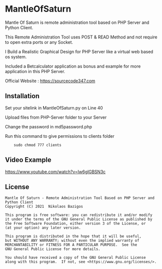 # MantleOfSaturn
Mantle Of Saturn is remote administration tool based on PHP Server and Python Client.

This Remote Administration Tool uses POST & READ Method and not require to open extra ports or any Socket.

I Build a Realistic Graphical Design for PHP Server like a virtual web based os system.

Included a Betcalculator application as bonus and example for more application in this PHP Server.

Official Website : https://sourcecode347.com

## Installation ##
Set your sitelink in MantleOfSaturn.py on Line 40

Upload files from PHP-Server folder to your Server

Change the password in md5password.php

Run this command to give permissions to clients folder

        sudo chmod 777 clients

## Video Example ##
https://www.youtube.com/watch?v=Iw6gIGBSN3c

## License ##

    Mantle Of Saturn - Remote Administration Tool Based on PHP Server and Python Client
    Copyright (C) 2021  Nikolaos Bazigos

    This program is free software: you can redistribute it and/or modify
    it under the terms of the GNU General Public License as published by
    the Free Software Foundation, either version 3 of the License, or
    (at your option) any later version.

    This program is distributed in the hope that it will be useful,
    but WITHOUT ANY WARRANTY; without even the implied warranty of
    MERCHANTABILITY or FITNESS FOR A PARTICULAR PURPOSE.  See the
    GNU General Public License for more details.

    You should have received a copy of the GNU General Public License
    along with this program.  If not, see <https://www.gnu.org/licenses/>.
